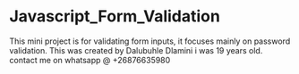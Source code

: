 # Javascript_Form_Validation
This mini project is for validating form inputs, it focuses mainly on password validation.
This was created by Dalubuhle Dlamini i was 19 years old.
contact me on whatsapp @ +26876635980

